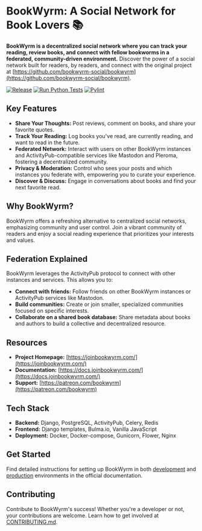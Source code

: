 # BookWyrm: A Social Network for Book Lovers 📚

**BookWyrm is a decentralized social network where you can track your reading, review books, and connect with fellow bookworms in a federated, community-driven environment.** Discover the power of a social network built for readers, by readers, and connect with the original project at [https://github.com/bookwyrm-social/bookwyrm](https://github.com/bookwyrm-social/bookwyrm).

[![Release](https://img.shields.io/github/release/bookwyrm-social/bookwyrm.svg?colorB=58839b)](https://github.com/bookwyrm-social/bookwyrm/releases)
[![Run Python Tests](https://github.com/bookwyrm-social/bookwyrm/actions/workflows/django-tests.yml/badge.svg)](https://github.com/bookwyrm-social/bookwyrm/actions/workflows/django-tests.yml)
[![Pylint](https://github.com/bookwyrm-social/bookwyrm/actions/workflows/pylint.yml/badge.svg)](https://github.com/bookwyrm-social/bookwyrm/actions/workflows/pylint.yml)

## Key Features

*   **Share Your Thoughts:** Post reviews, comment on books, and share your favorite quotes.
*   **Track Your Reading:** Log books you've read, are currently reading, and want to read in the future.
*   **Federated Network:** Interact with users on other BookWyrm instances and ActivityPub-compatible services like Mastodon and Pleroma, fostering a decentralized community.
*   **Privacy & Moderation:** Control who sees your posts and which instances you federate with, empowering you to curate your experience.
*   **Discover & Discuss:** Engage in conversations about books and find your next favorite read.

## Why BookWyrm?

BookWyrm offers a refreshing alternative to centralized social networks, emphasizing community and user control. Join a vibrant community of readers and enjoy a social reading experience that prioritizes your interests and values.

## Federation Explained

BookWyrm leverages the ActivityPub protocol to connect with other instances and services. This allows you to:

*   **Connect with friends:** Follow friends on other BookWyrm instances or ActivityPub services like Mastodon.
*   **Build communities:** Create or join smaller, specialized communities focused on specific interests.
*   **Collaborate on a shared book database:** Share metadata about books and authors to build a collective and decentralized resource.

## Resources

*   **Project Homepage:** [https://joinbookwyrm.com/](https://joinbookwyrm.com/)
*   **Documentation:** [https://docs.joinbookwyrm.com/](https://docs.joinbookwyrm.com/)
*   **Support:** [https://patreon.com/bookwyrm](https://patreon.com/bookwyrm)

## Tech Stack

*   **Backend:** Django, PostgreSQL, ActivityPub, Celery, Redis
*   **Frontend:** Django templates, Bulma.io, Vanilla JavaScript
*   **Deployment:** Docker, Docker-compose, Gunicorn, Flower, Nginx

## Get Started

Find detailed instructions for setting up BookWyrm in both [development](https://docs.joinbookwyrm.com/install-dev.html) and [production](https://docs.joinbookwyrm.com/install-prod.html) environments in the official documentation.

## Contributing

Contribute to BookWyrm's success! Whether you're a developer or not, your contributions are welcome. Learn how to get involved at [CONTRIBUTING.md](https://github.com/bookwyrm-social/bookwyrm/blob/main/CONTRIBUTING.md).